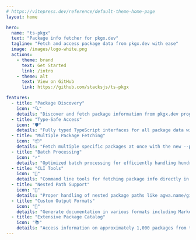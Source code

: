 ```yaml
---
# https://vitepress.dev/reference/default-theme-home-page
layout: home

hero:
  name: "ts-pkgx"
  text: "Package info fetcher for pkgx.dev"
  tagline: "Fetch and access package data from pkgx.dev with ease"
  image: /images/logo-white.png
  actions:
    - theme: brand
      text: Get Started
      link: /intro
    - theme: alt
      text: View on GitHub
      link: https://github.com/stacksjs/ts-pkgx

features:
  - title: "Package Discovery"
    icon: "🔍"
    details: "Discover and fetch package information from pkgx.dev programmatically."
  - title: "Type-Safe Access"
    icon: "🛡️"
    details: "Fully typed TypeScript interfaces for all package data with IntelliSense support."
  - title: "Multiple Package Fetching"
    icon: "📦"
    details: "Fetch multiple specific packages at once with the new --pkg option."
  - title: "Batch Processing"
    icon: "⚡"
    details: "Optimized batch processing for efficiently handling hundreds of packages."
  - title: "CLI Tools"
    icon: "🧰"
    details: "Command line tools for fetching package info directly in your terminal."
  - title: "Nested Path Support"
    icon: "📁"
    details: "Proper handling of nested package paths like agwa.name/git-crypt."
  - title: "Custom Output Formats"
    icon: "📄"
    details: "Generate documentation in various formats including Markdown, HTML, and CSV."
  - title: "Extensive Package Catalog"
    icon: "📚"
    details: "Access information on approximately 1,000 packages from the pkgx ecosystem."
---
```


<Home />
